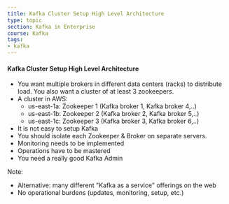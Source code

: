 ```yaml
---
title: Kafka Cluster Setup High Level Architecture
type: topic
section: Kafka in Enterprise
course: Kafka
tags:
- kafka
---
```

#### Kafka Cluster Setup High Level Architecture
- You want multiple brokers in different data centers (racks) to distribute load. You also want a cluster of at least 3 zookeepers.
- A cluster in AWS:
    - us-east-1a: Zookeeper 1 (Kafka broker 1, Kafka broker 4,..)
    - us-east-1b: Zookeeper 2 (Kafka broker 2, Kafka broker 5,..)
    - us-east-1c: Zookeeper 3 (Kafka broker 3, Kafka broker 6,..)
- It is not easy to setup Kafka
- You should isolate each Zookeeper & Broker on separate servers.
- Monitoring needs to be implemented
- Operations have to be mastered
- You need a really good Kafka Admin

Note:
- Alternative: many different "Kafka as a service" offerings on the web
- No operational burdens (updates, monitoring, setup, etc.)

